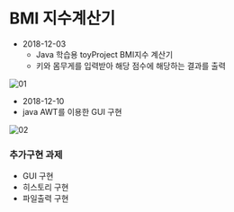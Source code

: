 # BMI 지수계산기

* 2018-12-03
  * Java 학습용 toyProject BMI지수 계산기
  * 키와 몸무게를 입력받아 해당 점수에 해당하는 결과를 출력

![01](https://github.com/younggeun0/younggeun0.github.io/blob/master/_posts/img/toyProjects/bmi01.PNG?raw=true)

* 2018-12-10
 * java AWT를 이용한 GUI 구현
 
![02](https://github.com/younggeun0/younggeun0.github.io/blob/master/_posts/img/toyProjects/bmi02.png?raw=true)


### 추가구현 과제
* GUI 구현
* 히스토리 구현
* 파일출력 구현

